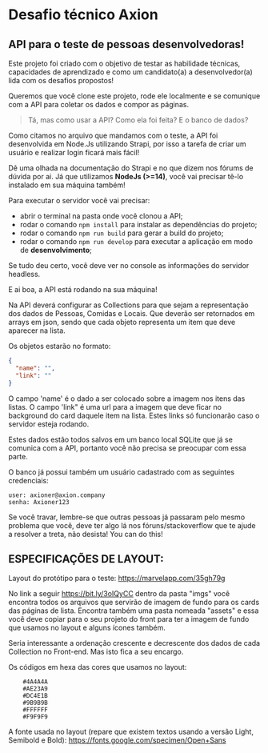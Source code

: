 # Desafio técnico Axion

## API para o teste de pessoas desenvolvedoras!

Este projeto foi criado com o objetivo de testar as habilidade técnicas, capacidades de aprendizado e como um candidato(a) a desenvolvedor(a) lida com os desafios propostos!

Queremos que você clone este projeto, rode ele localmente e se comunique com a API para coletar os dados e compor as páginas.

> Tá, mas como usar a API? Como ela foi feita? E o banco de dados?

Como citamos no arquivo que mandamos com o teste, a API foi desenvolvida em Node.Js utilizando Strapi, por isso a tarefa de criar um usuário e realizar login ficará mais fácil! 

Dê uma olhada na documentação do Strapi e no que dizem nos fórums de dúvida por ai. Já que utilizamos **NodeJs (>=14)**, você vai precisar tê-lo instalado em sua máquina também!

Para executar o servidor você vai precisar:
- abrir o terminal na pasta onde você clonou a API;
- rodar o comando `npm install` para instalar as dependências do projeto;
- rodar o comando `npm run build` para gerar a build do projeto;
- rodar o comando  `npm run develop` para executar a aplicação em modo de **desenvolvimento**;

Se tudo deu certo, você deve ver no console as informações do servidor headless.

E ai boa, a API está rodando na sua máquina!

Na API deverá configurar as Collections para que sejam a representação dos dados de Pessoas, Comidas e Locais. Que deverão ser retornados em arrays em json, sendo que cada objeto representa um item que deve aparecer na lista.

Os objetos estarão no formato:
```json
{
  "name": "",
  "link": ""
}
```

O campo 'name' é o dado a ser colocado sobre a imagem nos itens das listas. O campo 'link" é uma url para a imagem que deve ficar no background do card daquele item na lista. Estes links só funcionarão caso o servidor esteja rodando.

Estes dados estão todos salvos em um banco local SQLite que já se comunica com a API, portanto você não precisa se preocupar com essa parte.

O banco já possui também um usuário cadastrado com as seguintes credenciais:

    user: axioner@axion.company
    senha: Axioner123

Se você travar, lembre-se que outras pessoas já passaram pelo mesmo problema que você, deve ter algo lá nos fóruns/stackoverflow que te ajude a resolver a treta, não desista! You can do this!

## ESPECIFICAÇÕES DE LAYOUT:

Layout do protótipo para o teste: https://marvelapp.com/35gh79g
  
No link a seguir https://bit.ly/3oIQyCC dentro da pasta "imgs" você encontra todos os arquivos que servirão de imagem de fundo para os cards das páginas de lista. Encontra também uma pasta nomeada "assets" e essa você deve copiar para o seu projeto do front para ter a imagem de fundo que usamos no layout e alguns ícones também.

Seria interessante a ordenação crescente e decrescente dos dados de cada Collection no Front-end. Mas isto fica a seu encargo.

Os códigos em hexa das cores que usamos no layout:

        #4A4A4A
        #AE23A9
        #DC4E1B
        #9B9B9B
        #FFFFFF
        #F9F9F9

A fonte usada no layout (repare que existem textos usando a versão Light, Semibold e Bold): https://fonts.google.com/specimen/Open+Sans

